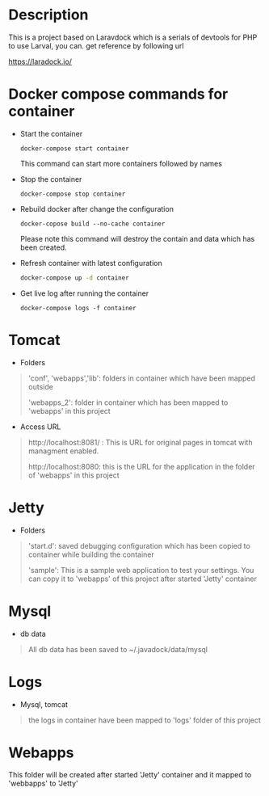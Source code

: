 # Description

This is a project based on Laravdock which is a serials of devtools for PHP to use Larval, you can. get reference by following url

https://laradock.io/

# Docker compose  commands for container

* Start the container

  ```ba
  docker-compose start container
  ```

  This command can start more containers followed by names

* Stop the container

  ```ba
  docker-compose stop container
  ```

* Rebuild docker after change the configuration

  ```bas
  docker-copose build --no-cache container
  ```

  Please note this command will destroy the contain and data which has been created. 

* Refresh container with latest configuration

  ```bash
  docker-compose up -d container
  ```

* Get live log after running the container

  ```bas
  docker-compose logs -f container
  ```

  



# Tomcat

* Folders

> 'conf', 'webapps','lib': folders in container which have been mapped outside
>
> 'webapps_2': folder in container which has been mapped to 'webapps' in this project 

* Access URL

> http://localhost:8081/ : This is URL for original pages in tomcat with managment enabled.
>
> http://localhost:8080: this is the URL for the application in the folder of 'webapps' in this project

# Jetty

* Folders

> 'start.d': saved debugging  configuration which has been copied to container while building the container
>
> 'sample': This is a sample web application to test your settings. You can copy it to 'webapps' of this project after started 'Jetty' container

# Mysql

* db data

> All db data has been saved to ~/.javadock/data/mysql

# Logs

* Mysql, tomcat

> the logs in container have been mapped to 'logs' folder of this project

# Webapps

This folder will be created after started 'Jetty' container and it mapped to 'webbapps' to 'Jetty'

